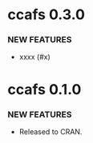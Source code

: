 ccafs 0.3.0
===========

### NEW FEATURES

* xxxx (#x)


ccafs 0.1.0
===========

### NEW FEATURES

* Released to CRAN.
